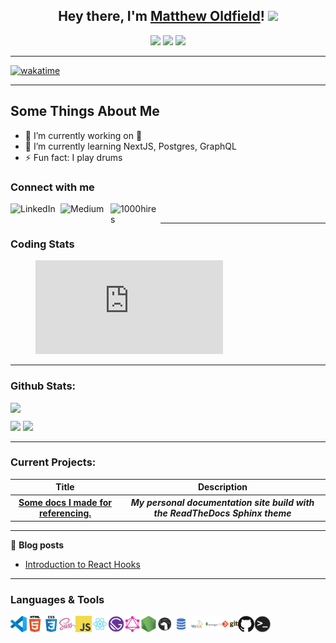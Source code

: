 <h2 align="center">Hey there, I'm <a href="https://matthewoldfield.com" target="_blank">Matthew Oldfield</a>! <img src="https://media.giphy.com/media/hvRJCLFzcasrR4ia7z/giphy.gif" width="25px"></h2>
<p align="center">
  <a href="https://www.linkedin.com/in/matthew-oldfield/"><img src="https://img.shields.io/badge/-LinkedIn-0e76a8?style=flat-square&logo=Linkedin&logoColor=white"></a>
  <a href="https://matthewoldfield.com"><img src="https://img.shields.io/badge/Website-3b5998?style=flat-square&logo=google-chrome&logoColor=white"></a>
  <a href="https://twitter.com/MattOldfield2"><img src="https://img.shields.io/badge/-Twitter-00acee?style=flat-square&logo=Twitter&logoColor=white"></a>
  <!--<a href="https://instagram.com/sayak_sarkar"><img src="https://img.shields.io/badge/-Instagram-e4405f?style=flat-square&logo=Instagram&logoColor=white"></a>
  <a href="https://sayaksarkar.wordpress.com/"><img src="https://img.shields.io/badge/Wordpress-21759b?style=flat-square&logo=wordpress&logoColor=white"></a>
  <a href="https://t.me/Bugsmith"><img src="https://img.shields.io/badge/-Telegram-0088cc?style=flat-square&logo=Telegram&logoColor=white"></a>
  <img src="https://visitor-badge.glitch.me/badge?page_id=sayak-sarkar/sayak-sarkar">-->
</p>

---

[![wakatime](https://wakatime.com/badge/github/asmattic/asmattic-gatsby-blog.svg)](https://wakatime.com/badge/github/asmattic/asmattic-gatsby-blog)

---

## Some Things About Me

- 🔭 I’m currently working on 🤖
- 🌱 I’m currently learning NextJS, Postgres, GraphQL
-  ⚡ Fun fact: I play drums

<!--
- 🔭 I’m currently working on 🤖 [AI Chatbot Project](https://github.com/melanieshi0120/AI_Chatbot_Project)
- 🌱 I’m currently learning  AWS and GCP

-->

### Connect with me

[<img align="left" alt="LinkedIn" width="80" src="https://github.com/melanieshi0120/melanieshi0120/blob/master/linkedin.ico" />](https://www.linkedin.com/in/matthew-oldfield)
[<img align="left" alt="Medium" width="80" src="https://github.com/melanieshi0120/melanieshi0120/blob/master/medium.ico" />](https://medium.com/@mattoldfield)

[<img align="left" alt="1000hires" width="80" src="https://github.com/melanieshi0120/melanieshi0120/blob/master/1000hires.ico" />](https://1000hires.com/candidates/matthewoldfield)

<br />

<!--

<h3>Custom Viewcounter:</h3>

<a href="https://myviewcounts.rayhanadev.repl.co"><img src='https://myviewcounts.rayhanadev.repl.co/viewcount/GithubViews.png'></a>
-->

---

### Coding Stats

<figure><embed src="https://wakatime.com/share/@5f735950-6139-4951-9a67-d72bd7015b4b/3de52c19-2382-43f6-a52c-6ad86debee09.svg"></embed></figure>

---

<h3>Github Stats:</h3>
<div align="left">
  <!--Basic Commit Stats-->
  <img src="https://github-readme-stats.vercel.app/api?username=asmattic&show_icons=true&theme=dracula&count_private=true">
  <!--From above img: title_color=FFFFFF&text_color=FFFFFF&icon_color=FFFFFF&bg_color=212121-->
  <br />
  <!--Top Languages-->
  <img src="https://github-readme-stats.vercel.app/api/top-langs/?username=asmattic&langs_count=7&title_color=FFFFFF&text_color=FFFFFF&icon_color=FFFFFF&bg_color=212121">
  <!--Trophies-->
  <img src="https://github-profile-trophy.vercel.app/?username=asmattic&theme=dracula&column=3&margin-w=20&margin-h=20" style="margin-top: 10px;">
</div>

---

<h3>Current Projects:</h3>
<table>
  <tr>
    <th>Title</th>
    <th>Description</th>
  </tr>

  <tr>
    <th><a href="https://asmattic.com">Some docs I made for referencing.</a></th>
    <th><em>My personal documentation site build with the ReadTheDocs Sphinx theme</em></th>
  </tr>

</table>

---

📝 **Blog posts**

- [Introduction to React Hooks](https://howchoo.com/react/introduction-to-react-hooks)

---

### Languages & Tools

<img align="left" alt="Visual Studio Code" width="26px" src="https://raw.githubusercontent.com/github/explore/80688e429a7d4ef2fca1e82350fe8e3517d3494d/topics/visual-studio-code/visual-studio-code.png" />
<img align="left" alt="HTML5" width="26px" src="https://raw.githubusercontent.com/github/explore/80688e429a7d4ef2fca1e82350fe8e3517d3494d/topics/html/html.png" />
<img align="left" alt="CSS3" width="26px" src="https://raw.githubusercontent.com/github/explore/80688e429a7d4ef2fca1e82350fe8e3517d3494d/topics/css/css.png" />
<img align="left" alt="Sass" width="26px" src="https://raw.githubusercontent.com/github/explore/80688e429a7d4ef2fca1e82350fe8e3517d3494d/topics/sass/sass.png" />
<img align="left" alt="JavaScript" width="26px" src="https://raw.githubusercontent.com/github/explore/80688e429a7d4ef2fca1e82350fe8e3517d3494d/topics/javascript/javascript.png" />
<img align="left" alt="React" width="26px" src="https://raw.githubusercontent.com/github/explore/80688e429a7d4ef2fca1e82350fe8e3517d3494d/topics/react/react.png" />
<img align="left" alt="Gatsby" width="26px" src="https://raw.githubusercontent.com/github/explore/e94815998e4e0713912fed477a1f346ec04c3da2/topics/gatsby/gatsby.png" />
<img align="left" alt="GraphQL" width="26px" src="https://raw.githubusercontent.com/github/explore/80688e429a7d4ef2fca1e82350fe8e3517d3494d/topics/graphql/graphql.png" />
<img align="left" alt="Node.js" width="26px" src="https://raw.githubusercontent.com/github/explore/80688e429a7d4ef2fca1e82350fe8e3517d3494d/topics/nodejs/nodejs.png" />
<img align="left" alt="Deno" width="26px" src="https://raw.githubusercontent.com/github/explore/361e2821e2dea67711cde99c9c40ed357061cf27/topics/deno/deno.png" />
<img align="left" alt="SQL" width="26px" src="https://raw.githubusercontent.com/github/explore/80688e429a7d4ef2fca1e82350fe8e3517d3494d/topics/sql/sql.png" />
<img align="left" alt="MySQL" width="26px" src="https://raw.githubusercontent.com/github/explore/80688e429a7d4ef2fca1e82350fe8e3517d3494d/topics/mysql/mysql.png" />
<img align="left" alt="MongoDB" width="26px" src="https://raw.githubusercontent.com/github/explore/80688e429a7d4ef2fca1e82350fe8e3517d3494d/topics/mongodb/mongodb.png" />
<img align="left" alt="Git" width="26px" src="https://raw.githubusercontent.com/github/explore/80688e429a7d4ef2fca1e82350fe8e3517d3494d/topics/git/git.png" />
<img align="left" alt="GitHub" width="26px" src="https://raw.githubusercontent.com/github/explore/78df643247d429f6cc873026c0622819ad797942/topics/github/github.png" />
<img align="left" alt="Terminal" width="26px" src="https://raw.githubusercontent.com/github/explore/80688e429a7d4ef2fca1e82350fe8e3517d3494d/topics/terminal/terminal.png" />
<br />
<br />
